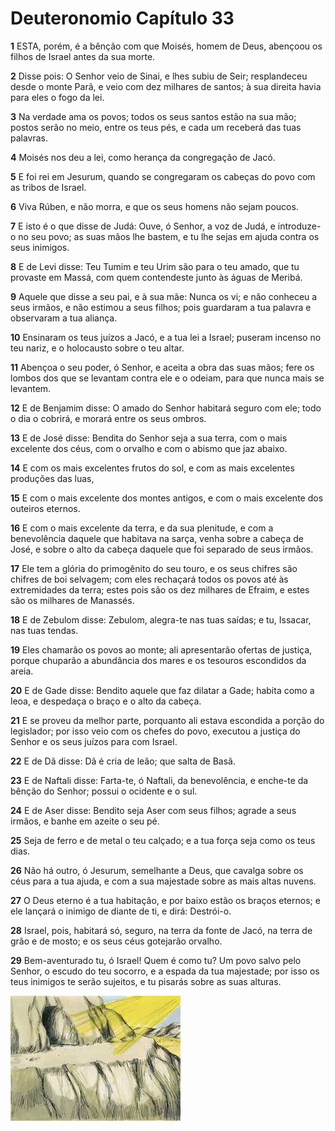 # Deuteronomio Capítulo 33

**1** 	ESTA, porém, é a bênção com que Moisés, homem de Deus, abençoou os filhos de Israel antes da sua morte.

**2** 	Disse pois: O Senhor veio de Sinai, e lhes subiu de Seir; resplandeceu desde o monte Parã, e veio com dez milhares de santos; à sua direita havia para eles o fogo da lei.

**3** 	Na verdade ama os povos; todos os seus santos estão na sua mão; postos serão no meio, entre os teus pés, e cada um receberá das tuas palavras.

**4** 	Moisés nos deu a lei, como herança da congregação de Jacó.

**5** 	E foi rei em Jesurum, quando se congregaram os cabeças do povo com as tribos de Israel.

**6** 	Viva Rúben, e não morra, e que os seus homens não sejam poucos.

**7** 	E isto é o que disse de Judá: Ouve, ó Senhor, a voz de Judá, e introduze-o no seu povo; as suas mãos lhe bastem, e tu lhe sejas em ajuda contra os seus inimigos.

**8** 	E de Levi disse: Teu Tumim e teu Urim são para o teu amado, que tu provaste em Massá, com quem contendeste junto às águas de Meribá.

**9** 	Aquele que disse a seu pai, e à sua mãe: Nunca os vi; e não conheceu a seus irmãos, e não estimou a seus filhos; pois guardaram a tua palavra e observaram a tua aliança.

**10** 	Ensinaram os teus juízos a Jacó, e a tua lei a Israel; puseram incenso no teu nariz, e o holocausto sobre o teu altar.

**11** 	Abençoa o seu poder, ó Senhor, e aceita a obra das suas mãos; fere os lombos dos que se levantam contra ele e o odeiam, para que nunca mais se levantem.

**12** 	E de Benjamim disse: O amado do Senhor habitará seguro com ele; todo o dia o cobrirá, e morará entre os seus ombros.

**13** 	E de José disse: Bendita do Senhor seja a sua terra, com o mais excelente dos céus, com o orvalho e com o abismo que jaz abaixo.

**14** 	E com os mais excelentes frutos do sol, e com as mais excelentes produções das luas,

**15** 	E com o mais excelente dos montes antigos, e com o mais excelente dos outeiros eternos.

**16** 	E com o mais excelente da terra, e da sua plenitude, e com a benevolência daquele que habitava na sarça, venha sobre a cabeça de José, e sobre o alto da cabeça daquele que foi separado de seus irmãos.

**17** 	Ele tem a glória do primogênito do seu touro, e os seus chifres são chifres de boi selvagem; com eles rechaçará todos os povos até às extremidades da terra; estes pois são os dez milhares de Efraim, e estes são os milhares de Manassés.

**18** 	E de Zebulom disse: Zebulom, alegra-te nas tuas saídas; e tu, Issacar, nas tuas tendas.

**19** 	Eles chamarão os povos ao monte; ali apresentarão ofertas de justiça, porque chuparão a abundância dos mares e os tesouros escondidos da areia.

**20** 	E de Gade disse: Bendito aquele que faz dilatar a Gade; habita como a leoa, e despedaça o braço e o alto da cabeça.

**21** 	E se proveu da melhor parte, porquanto ali estava escondida a porção do legislador; por isso veio com os chefes do povo, executou a justiça do Senhor e os seus juízos para com Israel.

**22** 	E de Dã disse: Dã é cria de leão; que salta de Basã.

**23** 	E de Naftali disse: Farta-te, ó Naftali, da benevolência, e enche-te da bênção do Senhor; possui o ocidente e o sul.

**24** 	E de Aser disse: Bendito seja Aser com seus filhos; agrade a seus irmãos, e banhe em azeite o seu pé.

**25** 	Seja de ferro e de metal o teu calçado; e a tua força seja como os teus dias.

**26** 	Não há outro, ó Jesurum, semelhante a Deus, que cavalga sobre os céus para a tua ajuda, e com a sua majestade sobre as mais altas nuvens.

**27** 	O Deus eterno é a tua habitação, e por baixo estão os braços eternos; e ele lançará o inimigo de diante de ti, e dirá: Destrói-o.

**28** 	Israel, pois, habitará só, seguro, na terra da fonte de Jacó, na terra de grão e de mosto; e os seus céus gotejarão orvalho.

**29** 	Bem-aventurado tu, ó Israel! Quem é como tu? Um povo salvo pelo Senhor, o escudo do teu socorro, e a espada da tua majestade; por isso os teus inimigos te serão sujeitos, e tu pisarás sobre as suas alturas.

![](../Images/SweetPublishing/5-33-1.jpg) 

